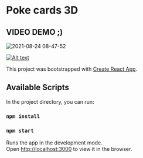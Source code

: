 # Poke cards 3D

## VIDEO DEMO ;)


![2021-08-24 08-47-52](https://user-images.githubusercontent.com/53352272/130612792-84508a0a-c8f7-4c61-8ba7-1a3589a012d0.gif)


[![Alt text](https://img.youtube.com/vi/O7d7vjFinP8/0.jpg)](https://www.youtube.com/watch?v=O7d7vjFinP8)

This project was bootstrapped with [Create React App](https://github.com/facebook/create-react-app).

## Available Scripts

In the project directory, you can run:

### `npm install`

### `npm start`

Runs the app in the development mode.\
Open [http://localhost:3000](http://localhost:3000) to view it in the browser.
